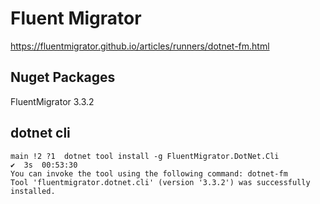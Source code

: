 # Fluent Migrator

https://fluentmigrator.github.io/articles/runners/dotnet-fm.html
## Nuget Packages
FluentMigrator 3.3.2

## dotnet cli
```
main !2 ?1  dotnet tool install -g FluentMigrator.DotNet.Cli                                           ✔  3s  00:53:30 
You can invoke the tool using the following command: dotnet-fm
Tool 'fluentmigrator.dotnet.cli' (version '3.3.2') was successfully installed.
```

